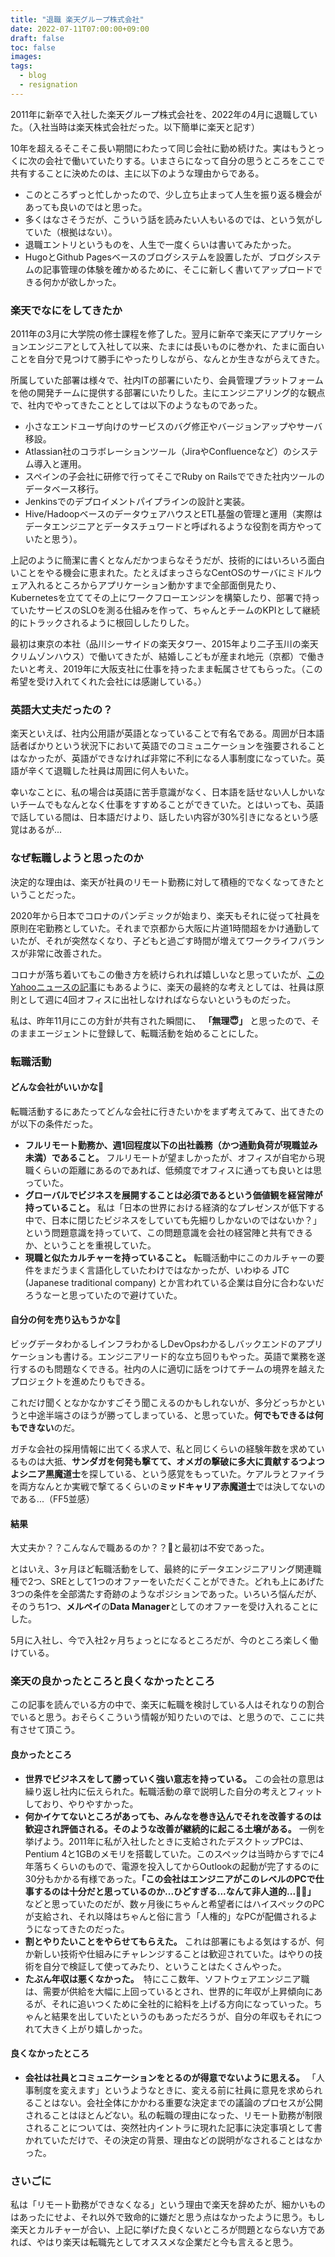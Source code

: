 ```yaml
---
title: "退職 楽天グループ株式会社"
date: 2022-07-11T07:00:00+09:00
draft: false
toc: false
images:
tags:
  - blog
  - resignation
---
```

2011年に新卒で入社した楽天グループ株式会社を、2022年の4月に退職していた。（入社当時は楽天株式会社だった。以下簡単に楽天と記す）

10年を超えるそこそこ長い期間にわたって同じ会社に勤め続けた。実はもうとっくに次の会社で働いていたりする。いまさらになって自分の思うところをここで共有することに決めたのは、主に以下のような理由からである。

* このところずっと忙しかったので、少し立ち止まって人生を振り返る機会があっても良いのではと思った。
* 多くはなさそうだが、こういう話を読みたい人もいるのでは、という気がしていた（根拠はない）。
* 退職エントリというものを、人生で一度くらいは書いてみたかった。
* HugoとGithub Pagesベースのブログシステムを設置したが、ブログシステムの記事管理の体験を確かめるために、そこに新しく書いてアップロードできる何かが欲しかった。

### 楽天でなにをしてきたか

2011年の3月に大学院の修士課程を修了した。翌月に新卒で楽天にアプリケーションエンジニアとして入社して以来、たまには長いものに巻かれ、たまに面白いことを自分で見つけて勝手にやったりしながら、なんとか生きながらえてきた。

所属していた部署は様々で、社内ITの部署にいたり、会員管理プラットフォームを他の開発チームに提供する部署にいたりした。主にエンジニアリング的な観点で、社内でやってきたこととしては以下のようなものであった。

* 小さなエンドユーザ向けのサービスのバグ修正やバージョンアップやサーバ移設。
* Atlassian社のコラボレーションツール（JiraやConfluenceなど）のシステム導入と運用。
* スペインの子会社に研修で行ってそこでRuby on Railsでできた社内ツールのデータベース移行。
* Jenkinsでのデプロイメントパイプラインの設計と実装。
* Hive/HadoopベースのデータウェアハウスとETL基盤の管理と運用（実際はデータエンジニアとデータスチュワードと呼ばれるような役割を両方やっていたと思う）。

上記のように簡潔に書くとなんだかつまらなそうだが、技術的にはいろいろ面白いことをやる機会に恵まれた。たとえばまっさらなCentOSのサーバにミドルウェア入れるところからアプリケーション動かすまで全部面倒見たり、Kubernetesを立ててその上にワークフローエンジンを構築したり、部署で持っていたサービスのSLOを測る仕組みを作って、ちゃんとチームのKPIとして継続的にトラックされるように根回ししたりした。

最初は東京の本社（品川シーサイドの楽天タワー、2015年より二子玉川の楽天クリムゾンハウス）で働いてきたが、結婚しこどもが産まれ地元（京都）で働きたいと考え、2019年に大阪支社に仕事を持ったまま転属させてもらった。（この希望を受け入れてくれた会社には感謝している。）

### 英語大丈夫だったの？

楽天といえば、社内公用語が英語となっていることで有名である。周囲が日本語話者ばかりという状況下において英語でのコミュニケーションを強要されることはなかったが、英語ができなければ非常に不利になる人事制度になっていた。英語が辛くて退職した社員は周囲に何人もいた。

幸いなことに、私の場合は英語に苦手意識がなく、日本語を話せない人しかいないチームでもなんとなく仕事をすすめることができていた。とはいっても、英語で話している間は、日本語だけより、話したい内容が30%引きになるという感覚はあるが...

### なぜ転職しようと思ったのか

決定的な理由は、楽天が社員のリモート勤務に対して積極的でなくなってきたということだった。

2020年から日本でコロナのパンデミックが始まり、楽天もそれに従って社員を原則在宅勤務としていた。それまで京都から大阪に片道1時間超をかけ通勤していたが、それが突然なくなり、子どもと過ごす時間が増えてワークライフバランスが非常に改善された。

コロナが落ち着いてもこの働き方を続けられれば嬉しいなと思っていたが、[このYahooニュースの記事](https://news.yahoo.co.jp/articles/04e5a9014af621eb440233c7ff4d5f37b6db0fec)にもあるように、楽天の最終的な考えとしては、社員は原則として週に4回オフィスに出社しなければならないというものだった。

私は、昨年11月にこの方針が共有された瞬間に、
**「無理😇」**
と思ったので、そのままエージェントに登録して、転職活動を始めることにした。

### 転職活動

#### どんな会社がいいかな🤔

転職活動するにあたってどんな会社に行きたいかをまず考えてみて、出てきたのが以下の条件だった。

* **フルリモート勤務か、週1回程度以下の出社義務（かつ通勤負荷が現職並み未満）であること。** フルリモートが望ましかったが、オフィスが自宅から現職くらいの距離にあるのであれば、低頻度でオフィスに通っても良いとは思っていた。
* **グローバルでビジネスを展開することは必須であるという価値観を経営陣が持っていること。** 私は「日本の世界における経済的なプレゼンスが低下する中で、日本に閉じたビジネスをしていても先細りしかないのではないか？」という問題意識を持っていて、この問題意識を会社の経営陣と共有できるか、ということを重視していた。
* **現職と似たカルチャーを持っていること。** 転職活動中にこのカルチャーの要件をまだうまく言語化していたわけではなかったが、いわゆる JTC (Japanese traditional company) とか言われている企業は自分に合わないだろうなーと思っていたので避けていた。

#### 自分の何を売り込もうかな🤔

ビッグデータわかるしインフラわかるしDevOpsわかるしバックエンドのアプリケーションも書ける。エンジニアリード的な立ち回りもやった。英語で業務を遂行するのも問題なくできる。社内の人に適切に話をつけてチームの境界を越えたプロジェクトを進めたりもできる。

これだけ聞くとなかなかすごそう聞こえるのかもしれないが、多分どっちかというと中途半端さのほうが勝ってしまっている、と思っていた。**何でもできるは何もできない**のだ。

ガチな会社の採用情報に出てくる求人で、私と同じくらいの経験年数を求めているものは大抵、**サンダガを何発も撃てて、オメガの撃破に多大に貢献するつよつよシニア黒魔道士**を探している、という感覚をもっていた。ケアルラとファイラを両方なんとか実戦で撃てるくらいの**ミッドキャリア赤魔道士**では決してないのである...（FF5並感）

#### 結果

大丈夫か？？こんなんで職あるのか？？🤔と最初は不安であった。

とはいえ、3ヶ月ほど転職活動をして、最終的にデータエンジニアリング関連職種で2つ、SREとして1つのオファーをいただくことができた。どれも上にあげた3つの条件を全部満たす奇跡のようなポジションであった。いろいろ悩んだが、そのうち1つ、**メルペイ**の**Data Manager**としてのオファーを受け入れることにした。

5月に入社し、今で入社2ヶ月ちょっとになるところだが、今のところ楽しく働けている。

### 楽天の良かったところと良くなかったところ
この記事を読んでいる方の中で、楽天に転職を検討している人はそれなりの割合でいると思う。おそらくこういう情報が知りたいのでは、と思うので、ここに共有させて頂こう。

#### 良かったところ

  * **世界でビジネスをして勝っていく強い意志を持っている。**
  この会社の意思は繰り返し社内に伝えられた。転職活動の章で説明した自分の考えとフィットしており、やりやすかった。
  * **何かイケてないところがあっても、みんなを巻き込んでそれを改善するのは歓迎され評価される。そのような改善が継続的に起こる土壌がある。** 一例を挙げよう。2011年に私が入社したときに支給されたデスクトップPCは、Pentium 4と1GBのメモリを搭載していた。このスペックは当時からすでに4年落ちくらいのもので、電源を投入してからOutlookの起動が完了するのに30分もかかる有様であった。**「この会社はエンジニアがこのレベルのPCで仕事するのは十分だと思っているのか...ひどすぎる...なんて非人道的...😮‍💨」** などと思っていたのだが、数ヶ月後にちゃんと希望者にはハイスペックのPCが支給され、それ以降はちゃんと俗に言う「人権的」なPCが配備されるようになってきたのだった。
  * **割とやりたいことをやらせてもらえた。** これは部署にもよる気はするが、何か新しい技術や仕組みにチャレンジすることは歓迎されていた。はやりの技術を自分で検証して使ってみたり、ということはたくさんやった。
  * **たぶん年収は悪くなかった。**　特にここ数年、ソフトウェアエンジニア職は、需要が供給を大幅に上回っているとされ、世界的に年収が上昇傾向にあるが、それに追いつくために全社的に給料を上げる方向になっていった。ちゃんと結果を出していたというのもあっただろうが、自分の年収もそれにつれて大きく上がり嬉しかった。

#### 良くなかったところ

  * **会社は社員とコミュニケーションをとるのが得意でないように思える。**
  「人事制度を変えます」というようなときに、変える前に社員に意見を求められることはない。会社全体にかかわる重要な決定までの議論のプロセスが公開されることはほとんどない。私の転職の理由になった、リモート勤務が制限されることについては、突然社内イントラに現れた記事に決定事項として書かれていただけで、その決定の背景、理由などの説明がなされることはなかった。

### さいごに

私は「リモート勤務ができなくなる」という理由で楽天を辞めたが、細かいものはあったにせよ、それ以外で致命的に嫌だと思う点はなかったように思う。もし楽天とカルチャーが合い、上記に挙げた良くないところが問題とならない方であれば、やはり楽天は転職先としてオススメな企業だと今も言えると思う。


